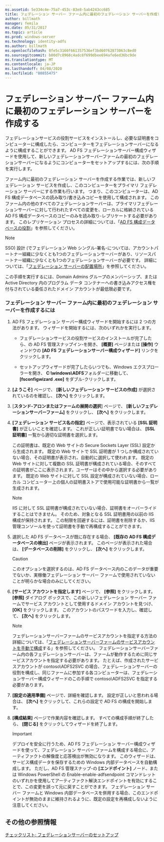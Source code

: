 ```yaml
---
ms.assetid: 5e334c4e-75a7-453c-83e8-5ab4243cc685
title: フェデレーション サーバー ファーム内に最初のフェデレーション サーバーを作成する
author: billmath
manager: femila
ms.date: 05/31/2017
ms.topic: article
ms.prod: windows-server
ms.technology: identity-adfs
ms.author: billmath
ms.openlocfilehash: 0fe5c3160f661357536ef3bd60762873063c8ed0
ms.sourcegitcommit: b00d7c8968c4adc8f699dbee694afe6ed36bc9de
ms.translationtype: MT
ms.contentlocale: ja-JP
ms.lasthandoff: 04/08/2020
ms.locfileid: "80855475"
---
```

# <a name="create-the-first-federation-server-in-a-federation-server-farm"></a>フェデレーション サーバー ファーム内に最初のフェデレーション サーバーを作成する

フェデレーションサービスの役割サービスをインストールし、必要な証明書をコンピューターに構成したら、コンピューターをフェデレーションサーバーになるように構成することができます。 AD FS フェデレーションサーバー構成ウィザードを使用して、新しいフェデレーションサーバーファームの最初のフェデレーションサーバーになるようにコンピューターをセットアップするには、次の手順を実行します。  
  
ファーム内に最初のフェデレーション サーバーを作成する作業では、新しいフェデレーション サービスを作成し、このコンピューターをプライマリ フェデレーション サーバーにする作業も行います。 つまり、このコンピューターは、AD FS 構成データベースの読み取り\/書き込みコピーを使用して構成されます。 このファーム内の他のすべてのフェデレーションサーバーは、プライマリフェデレーションサーバーに対して行われたすべての変更を、ローカルに格納されている AD FS 構成データベースのコピーのみを読み取り\-レプリケートする必要があります。 このレプリケーション プロセスの詳細については、「[AD FS 構成データベースの役割](../../ad-fs/technical-reference/The-Role-of-the-AD-FS-Configuration-Database.md)」を参照してください。  
  
> [!NOTE]  
> SSO\) 設計 \(でフェデレーション Web シングル\-署名\-については、アカウントパートナー組織に少なくとも1つのフェデレーションサーバーがあり、リソースパートナー組織に少なくとも1つのフェデレーションサーバーが必要です。 詳細については、「[フェデレーション サーバーの配置場所](https://technet.microsoft.com/library/dd807127.aspx)」を参照してください。  
  
この手順を実行するには、Domain Admins グループのメンバーシップ、または Active Directory 内のプログラム データ コンテナーへの書き込みアクセス権を付与されている委任されたドメイン アカウントが最低限必要です。  
  
### <a name="to-create-the-first-federation-server-in-a-federation-server-farm"></a>フェデレーション サーバー ファーム内に最初のフェデレーション サーバーを作成するには  
  
1.  AD FS フェデレーション サーバー構成ウィザードを開始するには 2 つの方法があります。 ウィザードを開始するには、次のいずれかを実行します。  
  
    -   フェデレーションサービスの役割サービスのインストールが完了したら、の AD FS 管理スナップイン\-を開き、 **[概要]** ページまたは **[操作]** ウィンドウの **[AD FS フェデレーションサーバー構成ウィザード]** リンクをクリックします。  
  
    -   セットアップウィザードが完了したらいつでも、Windows エクスプローラーを開き、 **C:\\windows\\ADFS**フォルダーに移動して、 **[fsconfigwizard .exe]** をダブル\-クリックします。  
  
2.  **[ようこそ]** ページで、 **[新しいフェデレーション サービスの作成]** が選択されているのを確認し、 **[次へ]** をクリックします。  
  
3.  [**スタンド\-アロンまたはファームの展開の選択**] ページで、 **[新しいフェデレーションサーバーファーム]** をクリックし、 **[次へ]** をクリックします。  
  
4.  **[フェデレーション サービス名の指定]** ページで、表示されている **[SSL 証明書]** が正しいことを確認します。 これが正しい証明書でない場合は、 **[SSL 証明書]** 一覧から適切な証明書を選択します。  
  
    この証明書は、既定の Web サイトの Secure Sockets Layer \(SSL\) 設定から生成されます。 既定の Web サイトで SSL 証明書が 1 つしか構成されていない場合、その証明書が表示され、自動的に選択して使われます。 既定の Web サイトに対して複数の SSL 証明書が構成されている場合、そのすべての証明書がここに表示されます。ユーザーはその中から選択する必要があります。 既定の Web サイトに対して SSL 設定が構成されていない場合、ローカル コンピューター上の個人の証明書ストアで使用可能な証明書から一覧が生成されます。  
  
    > [!NOTE]  
    > IIS に対して SSL 証明書が構成されていない場合、証明書をオーバーライドすることはできません。 そのため、対象となる SSL 証明書用の以前の IIS 構成が保持されます。 この制限を回避するには、証明書を削除するか、IIS 管理コンソールを使って証明書を手動で再構成することができます。  
  
5.  選択した AD FS データベースが既に存在する場合、 **[既存の AD FS 構成データベースの検出]** ページが表示されます。 このページが表示された場合は、 **[データベースの削除]** をクリックし、 **[次へ]** をクリックします。  
  
    > [!CAUTION]  
    > このオプションを選択するのは、AD FS データベース内のこのデータが重要でないか、実稼働フェデレーション サーバー ファームで使用されていないことが明らかな場合のみにしてください。  
  
6.  **[サービス アカウントを指定します]** ページで、 **[参照]** をクリックします。 **[参照]** ダイアログ ボックスで、この新しいフェデレーション サーバー ファームでサービス アカウントとして使用するドメイン アカウントを見つけ、 **[OK]** をクリックします。 このアカウントのパスワードを入力し、確認して、 **[次へ]** をクリックします。  
  
    > [!NOTE]  
    > フェデレーションサーバーファームのサービスアカウントを指定する方法の詳細については、「[フェデレーションサーバーファームのサービスアカウントを手動で構成](Manually-Configure-a-Service-Account-for-a-Federation-Server-Farm.md)する」を参照してください。 フェデレーションサーバーファーム内の各フェデレーションサーバーは、ファームが動作するために同じサービスアカウントを指定する必要があります。 たとえば、作成されたサービスアカウントが contoso\\ADFS2SVC の場合、フェデレーションサーバーの役割を構成し、同じファームに参加する各コンピューターは、フェデレーションサーバー構成ウィザードのこの手順で contoso\\ADFS2SVC を指定する必要があります。  
  
7.  **[設定の適用準備]** ページで、詳細を確認します。 設定が正しいと思われる場合は、 **[次へ]** をクリックして、これらの設定で AD FS の構成を開始します。  
  
8.  **[構成結果]** ページで作業内容を確認します。 すべての構成手順が終了したら、 **[閉じる]**  をクリックしてウィザードを終了します。  
  
    > [!IMPORTANT]  
    > デプロイを安全に行うため、AD FS フェデレーション サーバー構成ウィザードを使って、フェデレーション サーバー ファームを構成する場合に、アーティファクトの解像度と応答検出が無効になります。 このウィザードは、サービス構成データを保存するための Windows 内部データベースを自動構成します。 ただし、AD FS 管理スナップ\-の **[エンドポイント]** ノード、または Windows PowerShell の Enable\-enable-adfsendpoint コマンドレットのいずれかを使用してアーティファクト解決エンドポイントを有効にすることで、この変更を誤って元に戻すことができます。 フェデレーション サーバー ファームと Windows 内部データベースを併用する場合、このエンドポイントが無効のままに維持されるように、既定の設定を再構成しないように注意してください。  
  
## <a name="additional-references"></a>その他の参照情報  
[チェックリスト: フェデレーションサーバーのセットアップ](Checklist--Setting-Up-a-Federation-Server.md)  
  

